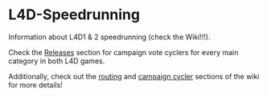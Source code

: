 # L4D-Speedrunning

Information about L4D1 & 2 speedrunning (check the Wiki!!!). 

Check the [Releases](https://github.com/ImAciidz/L4D-Speedrunning/releases) section for campaign vote cyclers for every main category in both L4D games.

Additionally, check out the [routing](https://github.com/ImAciidz/L4D-Speedrunning/wiki/Fullgame-Routing) and [campaign cycler](https://github.com/ImAciidz/L4D-Speedrunning/wiki/Campaign-Cyclers) sections of the wiki for more details!
